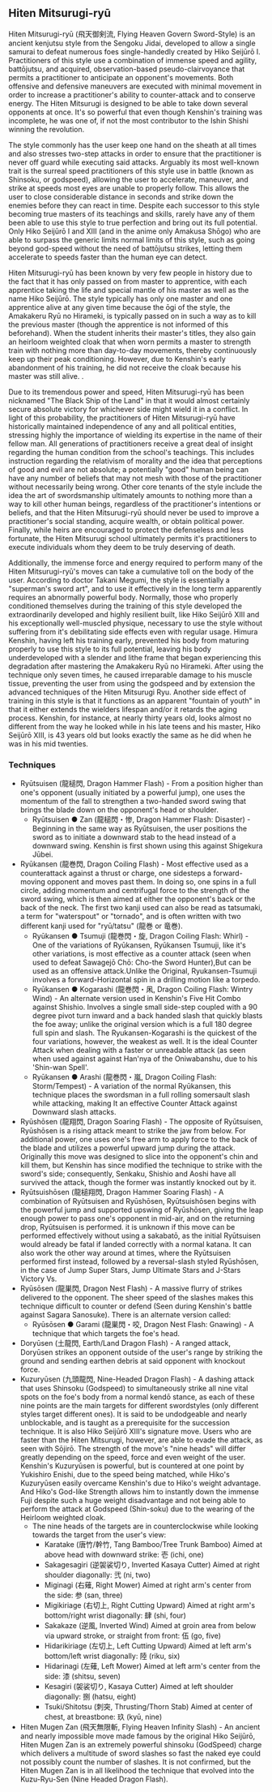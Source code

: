 ## Hiten Mitsurugi-ryū

Hiten Mitsurugi-ryū (飛天御剣流, Flying Heaven Govern Sword-Style) is an ancient kenjutsu style from the Sengoku Jidai, developed to allow a single samurai to defeat numerous foes single-handedly created by Hiko Seijūrō I. Practitioners of this style use a combination of immense speed and agility, battōjutsu, and acquired, observation-based pseudo-clairvoyance that permits a practitioner to anticipate an opponent's movements. Both offensive and defensive maneuvers are executed with minimal movement in order to increase a practitioner's ability to counter-attack and to conserve energy. The Hiten Mitsurugi is designed to be able to take down several opponents at once. It's so powerful that even though Kenshin's training was incomplete, he was one of, if not the most contributor to the Ishin Shishi winning the revolution.

The style commonly has the user keep one hand on the sheath at all times and also stresses two-step attacks in order to ensure that the practitioner is never off guard while executing said attacks. Arguably its most well-known trait is the surreal speed practitioners of this style use in battle (known as Shinsoku, or godspeed), allowing the user to accelerate, maneuver, and strike at speeds most eyes are unable to properly follow. This allows the user to close considerable distance in seconds and strike down the enemies before they can react in time. Despite each successor to this style becoming true masters of its teachings and skills, rarely have any of them been able to use this style to true perfection and bring out its full potential. Only Hiko Seijūrō I and XIII (and in the anime only Amakusa Shōgo) who are able to surpass the generic limits normal limits of this style, such as going beyond god-speed without the need of battōjutsu strikes, letting them accelerate to speeds faster than the human eye can detect.

Hiten Mitsurugi-ryū has been known by very few people in history due to the fact that it has only passed on from master to apprentice, with each apprentice taking the life and special mantle of his master as well as the name Hiko Seijūrō. The style typically has only one master and one apprentice alive at any given time because the ōgi of the style, the Amakakeru Ryū no Hirameki, is typically passed on in such a way as to kill the previous master (though the apprentice is not informed of this beforehand). When the student inherits their master's titles, they also gain an heirloom weighted cloak that when worn permits a master to strength train with nothing more than day-to-day movements, thereby continuously keep up their peak conditioning. However, due to Kenshin's early abandonment of his training, he did not receive the cloak because his master was still alive. .

Due to its tremendous power and speed, Hiten Mitsurugi-ryū has been nicknamed "The Black Ship of the Land" in that it would almost certainly secure absolute victory for whichever side might wield it in a conflict. In light of this probability, the practitioners of Hiten Mitsurugi-ryū have historically maintained independence of any and all political entities, stressing highly the importance of wielding its expertise in the name of their fellow man. All generations of practitioners receive a great deal of insight regarding the human condition from the school's teachings. This includes instruction regarding the relativism of morality and the idea that perceptions of good and evil are not absolute; a potentially "good" human being can have any number of beliefs that may not mesh with those of the practitioner without necessarily being wrong. Other core tenants of the style include the idea the art of swordsmanship ultimately amounts to nothing more than a way to kill other human beings, regardless of the practitioner's intentions or beliefs, and that the Hiten Mitsurugi-ryū should never be used to improve a practitioner's social standing, acquire wealth, or obtain political power. Finally, while heirs are encouraged to protect the defenseless and less fortunate, the Hiten Mitsurugi school ultimately permits it's practitioners to execute individuals whom they deem to be truly deserving of death.

Additionally, the immense force and energy required to perform many of the Hiten Mitsurugi-ryū's moves can take a cumulative toll on the body of the user. According to doctor Takani Megumi, the style is essentially a "superman's sword art", and to use it effectively in the long term apparently requires an abnormally powerful body. Normally, those who properly conditioned themselves during the training of this style developed the extraordinarily developed and highly resilient built, like Hiko Seijūrō XIII and his exceptionally well-muscled physique, necessary to use the style without suffering from it's debilitating side effects even with regular usage. Himura Kenshin, having left his training early, prevented his body from maturing properly to use this style to its full potential, leaving his body underdeveloped with a slender and lithe frame that began experiencing this degradation after mastering the Amakakeru Ryū no Hirameki. After using the technique only seven times, he caused irreparable damage to his muscle tissue, preventing the user from using the godspeed and by extension the advanced techniques of the Hiten Mitsurugi Ryu. Another side effect of training in this style is that it functions as an apparent "fountain of youth" in that it either extends the wielders lifespan and/or it retards the aging process. Kenshin, for instance, at nearly thirty years old, looks almost no different from the way he looked while in his late teens and his master, Hiko Seijūrō XIII, is 43 years old but looks exactly the same as he did when he was in his mid twenties.

### Techniques

- Ryūtsuisen (龍槌閃, Dragon Hammer Flash) - From a position higher than one's opponent (usually initiated by a powerful jump), one uses the momentum of the fall to strengthen a two-handed sword swing that brings the blade down on the opponent's head or shoulder.
    - Ryūtsuisen ● Zan (龍槌閃・惨, Dragon Hammer Flash: Disaster) - Beginning in the same way as Ryūtsuisen, the user positions the sword as to initiate a downward stab to the head instead of a downward swing. Kenshin is first shown using this against Shigekura Jūbei.
- Ryūkansen (龍巻閃, Dragon Coiling Flash) - Most effective used as a counterattack against a thrust or charge, one sidesteps a forward-moving opponent and moves past them. In doing so, one spins in a full circle, adding momentum and centrifugal force to the strength of the sword swing, which is then aimed at either the opponent's back or the back of the neck. The first two kanji used can also be read as tatsumaki, a term for "waterspout" or "tornado", and is often written with two different kanji used for "ryū/tatsu" (龍巻 or 竜巻).
    - Ryūkansen ● Tsumuji (龍巻閃・旋, Dragon Coiling Flash: Whirl) - One of the variations of Ryūkansen, Ryūkansen Tsumuji, like it's other variations, is most effective as a counter attack (seen when used to defeat Sawagejō Chō: Cho-the Sword Hunter),But can be used as an offensive attack.Unlike the Original, Ryukansen-Tsumuji involves a forward-Horizontal spin in a drilling motion like a torpedo.
    - Ryūkansen ● Kogarashi (龍巻閃・凩, Dragon Coiling Flash: Wintry Wind) - An alternate version used in Kenshin's Five Hit Combo against Shishio. Involves a single small side-step coupled with a 90 degree pivot turn inward and a back handed slash that quickly blasts the foe away; unlike the original version which is a full 180 degree full spin and slash. The Ryukansen-Kogarashi is the quickest of the four variations, however, the weakest as well. It is the ideal Counter Attack when dealing with a faster or unreadable attack (as seen when used against against Han'nya of the Oniwabanshu, due to his 'Shin-wan Spell'.
    - Ryūkansen ● Arashi (龍巻閃・嵐, Dragon Coiling Flash: Storm/Tempest) - A variation of the normal Ryūkansen, this technique places the swordsman in a full rolling somersault slash while attacking, making It an effective Counter Attack against Downward slash attacks.
- Ryūshōsen (龍翔閃, Dragon Soaring Flash) - The opposite of Ryūtsuisen, Ryūshōsen is a rising attack meant to strike the jaw from below. For additional power, one uses one's free arm to apply force to the back of the blade and utilizes a powerful upward jump during the attack. Originally this move was designed to slice into the opponent's chin and kill them, but Kenshin has since modified the technique to strike with the sword's side; consequently, Senkaku, Shishio and Aoshi have all survived the attack, though the former was instantly knocked out by it.
- Ryūtsuishōsen (龍槌翔閃, Dragon Hammer Soaring Flash) - A combination of Ryūtsuisen and Ryūshōsen, Ryūtsuishōsen begins with the powerful jump and supported upswing of Ryūshōsen, giving the leap enough power to pass one's opponent in mid-air, and on the returning drop, Ryūtsuisen is performed. it is unknown if this move can be performed effectively without using a sakabatō, as the initial Ryūtsuisen would already be fatal if landed correctly with a normal katana. It can also work the other way around at times, where the Ryūtsuisen performed first instead, followed by a reversal-slash styled Ryūshōsen, in the case of Jump Super Stars, Jump Ultimate Stars and J-Stars Victory Vs.
- Ryūsōsen (龍巣閃, Dragon Nest Flash) - A massive flurry of strikes delivered to the opponent. The sheer speed of the slashes makes this technique difficult to counter or defend (Seen during Kenshin's battle against Sagara Sanosuke). There is an alternate version called:
    - Ryūsōsen ● Garami (龍巣閃・咬, Dragon Nest Flash: Gnawing) - A technique that which targets the foe's head.
- Doryūsen (土龍閃, Earth/Land Dragon Flash) - A ranged attack, Doryūsen strikes an opponent outside of the user's range by striking the ground and sending earthen debris at said opponent with knockout force.
- Kuzuryūsen (九頭龍閃, Nine-Headed Dragon Flash) - A dashing attack that uses Shinsoku (Godspeed) to simultaneously strike all nine vital spots on the foe's body from a normal kendō stance, as each of these nine points are the main targets for different swordstyles (only different styles target different ones). It is said to be undodgeable and nearly unblockable, and is taught as a prerequisite for the succession technique. It is also Hiko Seijūrō XIII's signature move. Users who are faster than the Hiten Mitsurugi, however, are able to evade the attack, as seen with Sōjirō. The strength of the move's "nine heads" will differ greatly depending on the speed, force and even weight of the user. Kenshin's Kuzuryūsen is powerful, but is countered at one point by Yukishiro Enishi, due to the speed being matched, while Hiko's Kuzuryūsen easily overcame Kenshin's due to Hiko's weight advantage. And Hiko's God-like Strength allows him to instantly down the immense Fuji despite such a huge weight disadvantage and not being able to perform the attack at Godspeed (Shin-soku) due to the wearing of the Heirloom weighted cloak.
    - The nine heads of the targets are in counterclockwise while looking towards the target from the user's view:
        - Karatake (唐竹/幹竹, Tang Bamboo/Tree Trunk Bamboo) Aimed at above head with downward strike: 壱 (ichi, one)
        - Sakagesagiri (逆袈裟切り, Inverted Kasaya Cutter) Aimed at right shoulder diagonally: 弐 (ni, two)
        - Miginagi (右薙, Right Mower) Aimed at right arm's center from the side: 参 (san, three)
        - Migikiriage (右切上, Right Cutting Upward) Aimed at right arm's bottom/right wrist diagonally: 肆 (shi, four)
        - Sakakaze (逆風, Inverted Wind) Aimed at groin area from below via upward stroke, or straight from front: 伍 (go, five)
        - Hidarikiriage (左切上, Left Cutting Upward) Aimed at left arm's bottom/left wrist diagonally: 陸 (riku, six)
        - Hidarinagi (左薙, Left Mower) Aimed at left arm's center from the side: 漆 (shitsu, seven)
        - Kesagiri (袈裟切り, Kasaya Cutter) Aimed at left shoulder diagonally: 捌 (hatsu, eight)
        - Tsuki/Shitotsu (刺突, Thrusting/Thorn Stab) Aimed at center of chest, at breastbone: 玖 (kyū, nine)
- Hiten Mugen Zan (飛天無限斬, Flying Heaven Infinity Slash) - An ancient and nearly impossible move made famous by the original Hiko Seijūrō, Hiten Mugen Zan is an extremely powerful shinsoku (GodSpeed) charge which delivers a multitude of sword slashes so fast the naked eye could not possibly count the number of slashes. It is not confirmed, but the Hiten Mugen Zan is in all likelihood the technique that evolved into the Kuzu-Ryu-Sen (Nine Headed Dragon Flash).
